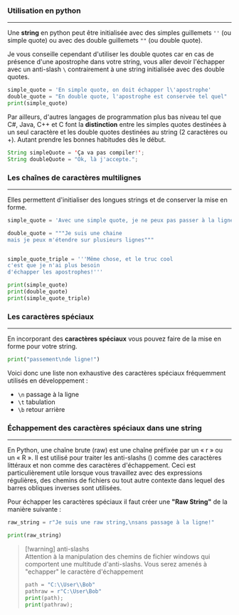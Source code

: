 ### Utilisation en python
---

Une **string** en python peut être initialisée avec des simples guillemets `''` (ou simple quote) ou avec des double guillemets `""` (ou double quote).

Je vous conseille cependant d'utiliser les double quotes car en cas de présence d'une apostrophe dans votre string, vous aller devoir l'échapper avec un anti-slash `\` contrairement à une string initialisée avec des double quotes.

```python
simple_quote = 'En simple quote, on doit échapper l\'apostrophe'
double_quote = "En double quote, l'apostrophe est conservée tel quel"
print(simple_quote)
```

Par ailleurs, d'autres langages de programmation plus bas niveau tel que C#, Java, C++ et C font la **distinction** entre les simples quotes destinées à un seul caractère et les double quotes destinées au string (2 caractères ou +). Autant prendre les bonnes habitudes dès le début.

```java
String simpleQuote = 'Ça va pas compiler!';
String doubleQuote = "Ok, là j'accepte.";
```

### Les chaînes de caractères multilignes
---

Elles permettent d'initialiser des longues strings et de conserver la mise en forme.

```python
simple_quote = 'Avec une simple quote, je ne peux pas passer à la ligne \n sauf à échapper n...'

double_quote = """Je suis une chaine  
mais je peux m'étendre sur plusieurs lignes"""


simple_quote_triple = '''Même chose, et le truc cool
c'est que je n'ai plus besoin
d'échapper les apostrophes!'''

print(simple_quote)
print(double_quote)
print(simple_quote_triple)
```


### Les caractères spéciaux
---

En incorporant des **caractères spéciaux** vous pouvez faire de la mise en forme pour votre string.

```Python
print("passement\nde ligne!")
```

Voici donc une liste non exhaustive des caractères spéciaux fréquemment utilisés en développement :

- `\n` passage à la ligne
- `\t` tabulation
- `\b` retour arrière
### Échappement des caractères spéciaux dans une string
---
En Python, une chaîne brute (raw) est une chaîne préfixée par un « r » ou un « R ». Il est utilisé pour traiter les anti-slashs (\) comme des caractères littéraux et non comme des caractères d'échappement. Ceci est particulièrement utile lorsque vous travaillez avec des expressions régulières, des chemins de fichiers ou tout autre contexte dans lequel des barres obliques inverses sont utilisées.

Pour échapper les caractères spéciaux il faut créer une **"Raw String"** de la manière suivante :

```python
raw_string = r"Je suis une raw string,\nsans passage à la ligne!"

print(raw_string)
```


> [!warning] anti-slashs  
> Attention à la manipulation des chemins de fichier windows qui comportent une multitude d'anti-slashs. Vous serez amenés à "echapper" le caractère d'échappement
> ```python
> path = "C:\\User\\Bob"
> pathraw = r"C:\User\Bob"
> print(path);
> print(pathraw);
> ```

